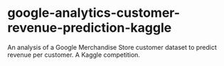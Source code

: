 # google-analytics-customer-revenue-prediction-kaggle
An analysis of a Google Merchandise Store customer dataset to predict revenue per customer. A Kaggle competition.
